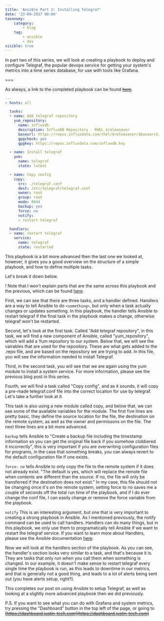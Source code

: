```yaml
---
title: 'Ansible Part 2: Installing Telegraf'
date: '23-09-2017 00:00'
taxonomy:
    category:
        - blog
    tag:
        - ansible
        - dev
visible: true
---
```


In part two of this series, we will look at creating a playbook to deploy and configure Telegraf, the popular devops service for getting your system's metrics into a time series database, for use with tools like Grafana.

===

As always, a link to the completed playbook can be found ~~[here](https://git.justin-tech.com/snippets/13)~~.

```yaml
---
- hosts: all

  tasks:
  - name: Add telegraf repository
    yum_repository:
      name: influxdb
      description: InfluxDB Repository - RHEL $releasever
      baseurl: https://repos.influxdata.com/rhel/$releasever/$basearch/stable
      gpgcheck: yes
      gpgkey: https://repos.influxdata.com/influxdb.key

  - name: Install telegraf
    yum:
      name: telegraf
      state: latest

  - name: Copy config
    copy:
      src: ./telegraf.conf
      dest: /etc/telegraf/telegraf.conf
      owner: root
      group: root
      mode: 0644
      backup: yes
      force: no
      notify:
      - restart telegraf

  handlers:
  - name: restart telegraf
    service:
      name: telegraf
      state: restarted
```

This playbook is a bit more advanced then the last one we looked at, however, it gives you a good overview on the structure of a simple playbook, and how to define multiple tasks.

Let's break it down below.

! Note that I won't explain parts that are the same across this playbook and the previous, which can be found [here](https://homelab.blog/ansible-part-1-linux-host-updates).

First, we can see that there are three tasks, and a handler defined. Handlers are a way to tell Ansible to do `<something>`, but only when a task actually changes or updates something. In this playbook, the handler tells Ansible to restart telegraf if the final task in the playbook makes a change, otherwise telegraf won't be restarted.

Second, let's look at the first task. Called "Add telegraf repository", in this task, we will find a new component of Ansible, called "yum_repository", which will add a Yum repository to our system. Below that, we will see the vairables that are used for the repository. These are what gets added to the .repo file, and are based on the repository we are trying to add. In this file, you will see the information needed to install Telegraf.

Third, in the second task, you will see that we are again using the yum module to install a system service. For more information, please see the previous blog post in this series.

Fourth, we will find a task called "Copy config", and as it sounds, it will copy a pre-made telegraf.conf file into the correct location for use by telegraf. Let's take a further look at it.

This task is also using a new module called copy, and below that, we can see some of the available variables for the module. The first five lines are pretty basic, they define the source location for the file, the destination on the remote system, as well as the owner and permissons on the file. The next three lines are a bit more advanced.

`backup` tells Ansible to "Create a backup file including the timestamp information so you can get the original file back if you somehow clobbered it incorrectly", this is very important if you are overwriting configuration files for programs, in the case that something breaks, you can always revert to the default configuration file if one exists.

`force: no` tells Ansible to only copy the file to the remote system if it does not already exist. "The default is yes, which will replace the remote file when contents are different than the source. If no, the file will only be transferred if the destination does not exist." In my case, this file should not be changing once it's on the remote system, setting force to no saves me a couple of seconds off the total run time of the playbook, and if I do ever change the conf file, I can easily change or remove the force variable from the playbook.

`notify` This is an interesting argument, but one that is very important to creating a strong playbook in Ansible. As I mentioned previously, the notify command can be used to call handlers. Handlers can do many things, but in this playbook, we only use them to programatically tell Ansible if we want to restart the telegraf service. If you want to learn more about Handlers, please see the Ansible documentation [here](http://docs.ansible.com/ansible/latest/playbooks_intro.html#handlers-running-operations-on-change).

Now we will look at the handlers section of the playbook. As you can see, the handler's section looks very similar to a task, and that's because it is. They are tasks that only run when you call them when something is changed. In our example, it doesn't make sense to restart telegraf every single time the playbook is run, as this leads to downtime in our metrics, and that is generally not a good thing, and leads to a lot of alerts being sent out (you have alerts setup, right?).

This completes our post on using Ansible to setup Telegraf, as well as looking at a slightly more advanced playbook then we did previously.

P.S. If you want to see what you can do with Grafana and system metrics, try pressing the "Dashboard" button in the top left of the page, or going to ~~[https://dashboard.justin-tech.com](https://dashboard.justin-tech.com)~~